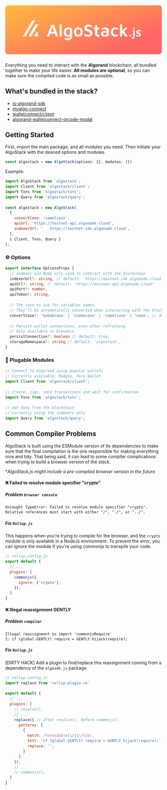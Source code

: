 # ![AlgoStack.js](assets/algostack-badge.svg)


Everything you need to interact with the **Algorand** blockchain, all bundled together to make your life easier. **All modules are optional**, so you can make sure the compiled code is as small as possible.

## What's bundled in the stack?
- [js-algorand-sdk](https://github.com/algorand/js-algorand-sdk)
- [myalgo-connect](https://github.com/randlabs/myalgo-connect)
- [walletconnect/client](https://github.com/WalletConnect/walletconnect-monorepo)
- [algorand-walletconnect-qrcode-modal](https://github.com/algorand/walletconnect-monorepo)


## Getting Started

First, import the main package, and all modules you need. Then initiate your AlgoStack with the desired options and modules.

```js
const algostack = new AlgoStack(options: {}, modules: [])
```

Example: 

```js
import AlgoStack from 'algostack';
import Client from 'algostack/client';
import Txns from 'algostack/txns';
import Query from 'algostack/query';

const algostack = new AlgoStack(
  {
    convertCase: 'camelcase',
    apiUrl: 'https://testnet-api.algonode.cloud',
    indexerUrl: '	https://testnet-idx.algonode.cloud', 
  }, 
  { Client, Txns, Query }
);
```


### ⚙️ Options
```ts
export interface OptionsProps {
  // Indexer and Node urls used to interact with the blockchain
  indexerUrl?: string, // default: 'https://mainnet-idx.algonode.cloud'
  apiUrl?: string, // default: 'https://mainnet-api.algonode.cloud'
  apiPort?: number,
  apiToken?: string,
  
  // The case to use for variables names. 
  // They'll be automatically converted when interacting with the blockchain.
  convertCase?: 'kebabcase' | 'snakecase' | 'camelcase' | 'none', // default: 'none'

  // Persist wallet connections, even after refreshing
  // Only available in browsers
  persistConnection?: boolean // default: true,
  storageNamespace?: string // default: 'algostack',
}
```


### 🔌 Plugable Modules

```js
// Connect to Algorand using popular wallets
// Currently available: MyAglo, Pera Wallet
import Client from 'algostack/client';

// Create, sign, send transactions and wait for confirmation 
import Txns from 'algostack/txns';

// Get data from the blockchain
// Currently using the indexers only
import Query from 'algostack/query';
```



## Common Compiler Problems

AlgoStack is built using the ESModule version of its dependencies to make sure that the final compilation is the one responsible for making everything nice and tidy. That being said, it can lead to some compiler complications when trying to build a browser version of the stack.

**AlgoStack.js might include a pre-compiled browser version in the future.* 



#### ❌ Failed to resolve module specifier "crypto"

##### Problem `browser console`
```
Uncaught TypeError: Failed to resolve module specifier "crypto". Relative references must start with either "/", "./", or "../".
```

##### Fix `Rollup.js`

This happens when you're trying to compile for the browser, and the `crypto` module is only available in a NodeJs environment. To prevent the error, you can ignore the module if you're using commonjs to transpile your code.
```js
// rollup.config.js
export default {
  // ...
  plugins: [
    commonjs({
      ignore: ['crypto'],
    }),
  ]
}
```



#### ❌ Illegal reassignment GENTLY

##### Problem `compiler`
```
Illegal reassignment to import 'commonjsRequire'
1: if (global.GENTLY) require = GENTLY.hijack(require);
```
##### Fix `Rollup.js` 

 [DIRTY HACK] Add a plugin to find/replace this reassignment coming from a dependency of the `algosdk.js` package.

```js
// rollup.config.js
import replace from 'rollup-plugin-re'

export default {
  // ...
  plugins: [
    // resolve(),
    // ...
    replace({ // after resolve(), before commonjs()
      patterns: [
        {
          match: /formidable(\/|\\)lib/, 
          test: 'if (global.GENTLY) require = GENTLY.hijack(require);', 
          replace: '',
        }
      ]
    }),
    // ...
    // commonjs(),
  ]
}
```